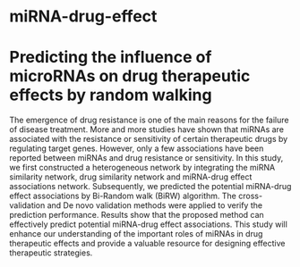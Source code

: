 # miRNA-drug-effect
# Predicting the influence of microRNAs on drug therapeutic effects by random walking
The emergence of drug resistance is one of the main reasons for the failure of disease treatment. More and more studies have shown that miRNAs are associated with the resistance or sensitivity of certain therapeutic drugs by regulating target genes. However, only a few associations have been reported between miRNAs and drug resistance or sensitivity. In this study, we first constructed a heterogeneous network by integrating the miRNA similarity network, drug similarity network and miRNA-drug effect associations network. Subsequently, we predicted the potential miRNA-drug effect associations by Bi-Random walk (BiRW) algorithm. The cross-validation and De novo validation methods were applied to verify the prediction performance. Results show that the proposed method can effectively predict potential miRNA-drug effect associations. This study will enhance our understanding of the important roles of miRNAs in drug therapeutic effects and provide a valuable resource for designing effective therapeutic strategies.
